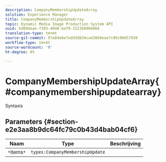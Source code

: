 ```yaml
---
description: CompanyMembershipUpdateArray
solution: Experience Manager
title: CompanyMembershipUpdateArray
topic: Dynamic Media Image Production System API
uuid: bd09daae-f303-4048-baf0-152368904068
translation-type: tm+mt
source-git-commit: 97a84e8e7edd3d834ca42069eae7c09c00d57938
workflow-type: tm+mt
source-wordcount: '9'
ht-degree: 0%

---
```



# CompanyMembershipUpdateArray{#companymembershipupdatearray}

Syntaxis

## Parameters {#section-e2e3aa8b9dc64fc79c0b43d4bab04cf6}

| Naam | Type | Beschrijving |
|---|---|---|
| `*`items`*` | `types:CompanyMembershipUpdate` |  |


